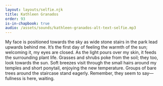 ```yaml
---
layout: layouts/selfie.njk
title: Kathleen Granados
order: 93
is-in-chapbook: true
audio: /assets/sounds/kathleen-granados-alt-text-selfie.mp3
---
```


My face is positioned towards the sky as wide stone stairs in the park lead upwards behind me. It’s the first day of feeling the warmth of the sun; welcoming it, my eyes are closed. As the light pours over my skin, it feeds the surrounding plant life. Grasses and shrubs poke from the soil; they too, look towards the sun. Soft breezes visit through the small hairs around my temples and short ponytail, enjoying the new temperature. Groups of bare trees around the staircase stand eagerly. Remember, they seem to say—fullness is here, waiting.
